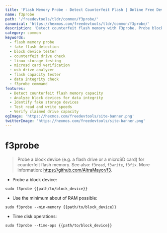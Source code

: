```yaml
---
title: 'Flash Memory Probe - Detect Counterfeit Flash | Online Free DevTools by Hexmos'
name: f3probe
path: '/freedevtools/tldr/common/f3probe/'
canonical: 'https://hexmos.com/freedevtools/tldr/common/f3probe/'
description: 'Detect counterfeit flash memory with F3probe. Probe block devices to identify fake capacity and data loss risks. Free online tool, no registration required.'
category: common
keywords:
  - flash memory probe
  - fake flash detection
  - block device tester
  - counterfeit drive check
  - linux storage testing
  - microsd card verification
  - usb drive analyzer
  - flash capacity tester
  - data integrity check
  - f3probe command
features:
  - Detect counterfeit flash memory capacity
  - Analyze block devices for data integrity
  - Identify fake storage devices
  - Test read and write speeds
  - Verify claimed drive capacity
ogImage: 'https://hexmos.com/freedevtools/site-banner.png'
twitterImage: 'https://hexmos.com/freedevtools/site-banner.png'
---
```


# f3probe

> Probe a block device (e.g. a flash drive or a microSD card) for counterfeit flash memory.
> See also: `f3read`, `f3write`, `f3fix`.
> More information: <https://github.com/AltraMayor/f3>.

- Probe a block device:

`sudo f3probe {{path/to/block_device}}`

- Use the minimum about of RAM possible:

`sudo f3probe --min-memory {{path/to/block_device}}`

- Time disk operations:

`sudo f3probe --time-ops {{path/to/block_device}}`
